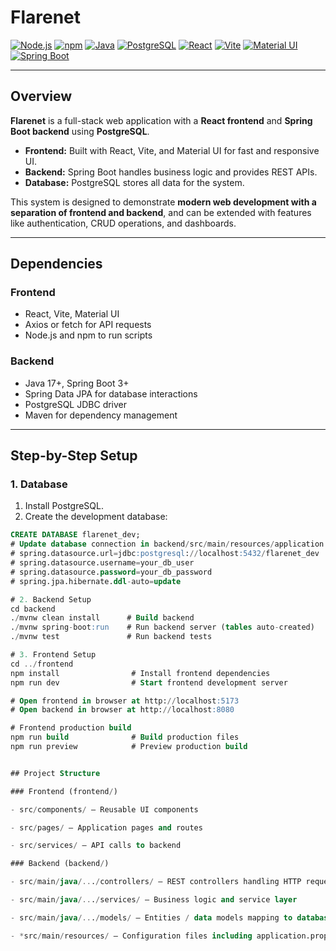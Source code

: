 # Flarenet

[![Node.js](https://img.shields.io/badge/Node.js-18%2B-green?logo=node.js&logoColor=white)](https://nodejs.org/)
[![npm](https://img.shields.io/badge/npm-8%2B-blue?logo=npm&logoColor=white)](https://www.npmjs.com/)
[![Java](https://img.shields.io/badge/Java-17%2B-orange?logo=java&logoColor=white)](https://www.oracle.com/java/)
[![PostgreSQL](https://img.shields.io/badge/PostgreSQL-14%2B-blue?logo=postgresql&logoColor=white)](https://www.postgresql.org/)
[![React](https://img.shields.io/badge/React-18%2B-cyan?logo=react&logoColor=white)](https://reactjs.org/)
[![Vite](https://img.shields.io/badge/Vite-4%2B-pink?logo=vite&logoColor=white)](https://vitejs.dev/)
[![Material UI](https://img.shields.io/badge/Material_UI-5%2B-007FFF?logo=mui&logoColor=white)](https://mui.com/)
[![Spring Boot](https://img.shields.io/badge/Spring_Boot-3%2B-green?logo=spring&logoColor=white)](https://spring.io/projects/spring-boot)

---

## Overview

**Flarenet** is a full-stack web application with a **React frontend** and **Spring Boot backend** using **PostgreSQL**.  

- **Frontend:** Built with React, Vite, and Material UI for fast and responsive UI.  
- **Backend:** Spring Boot handles business logic and provides REST APIs.  
- **Database:** PostgreSQL stores all data for the system.  

This system is designed to demonstrate **modern web development with a separation of frontend and backend**, and can be extended with features like authentication, CRUD operations, and dashboards.

---

## Dependencies

### Frontend

- React, Vite, Material UI  
- Axios or fetch for API requests  
- Node.js and npm to run scripts  

### Backend

- Java 17+, Spring Boot 3+  
- Spring Data JPA for database interactions  
- PostgreSQL JDBC driver  
- Maven for dependency management  

---

## Step-by-Step Setup

### 1. Database

1. Install PostgreSQL.  
2. Create the development database:

```sql
CREATE DATABASE flarenet_dev;
# Update database connection in backend/src/main/resources/application.properties:
# spring.datasource.url=jdbc:postgresql://localhost:5432/flarenet_dev
# spring.datasource.username=your_db_user
# spring.datasource.password=your_db_password
# spring.jpa.hibernate.ddl-auto=update

# 2. Backend Setup
cd backend
./mvnw clean install      # Build backend
./mvnw spring-boot:run    # Run backend server (tables auto-created)
./mvnw test               # Run backend tests

# 3. Frontend Setup
cd ../frontend
npm install                # Install frontend dependencies
npm run dev                # Start frontend development server

# Open frontend in browser at http://localhost:5173
# Open backend in browser at http://localhost:8080

# Frontend production build
npm run build              # Build production files
npm run preview            # Preview production build


## Project Structure

### Frontend (frontend/)

- src/components/ — Reusable UI components

- src/pages/ — Application pages and routes

- src/services/ — API calls to backend

### Backend (backend/)

- src/main/java/.../controllers/ — REST controllers handling HTTP requests

- src/main/java/.../services/ — Business logic and service layer

- src/main/java/.../models/ — Entities / data models mapping to database tables

- *src/main/resources/ — Configuration files including application.properties
